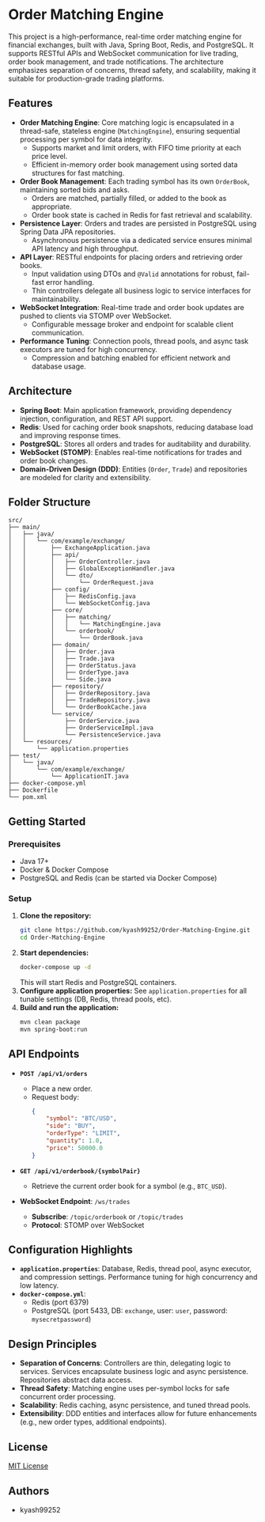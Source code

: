 # Order Matching Engine

This project is a high-performance, real-time order matching engine for financial exchanges, built with Java, Spring Boot, Redis, and PostgreSQL. It supports RESTful APIs and WebSocket communication for live trading, order book management, and trade notifications. The architecture emphasizes separation of concerns, thread safety, and scalability, making it suitable for production-grade trading platforms.

## Features

-   **Order Matching Engine**: Core matching logic is encapsulated in a thread-safe, stateless engine (`MatchingEngine`), ensuring sequential processing per symbol for data integrity.
    -   Supports market and limit orders, with FIFO time priority at each price level.
    -   Efficient in-memory order book management using sorted data structures for fast matching.
-   **Order Book Management**: Each trading symbol has its own `OrderBook`, maintaining sorted bids and asks.
    -   Orders are matched, partially filled, or added to the book as appropriate.
    -   Order book state is cached in Redis for fast retrieval and scalability.
-   **Persistence Layer**: Orders and trades are persisted in PostgreSQL using Spring Data JPA repositories.
    -   Asynchronous persistence via a dedicated service ensures minimal API latency and high throughput.
-   **API Layer**: RESTful endpoints for placing orders and retrieving order books.
    -   Input validation using DTOs and `@Valid` annotations for robust, fail-fast error handling.
    -   Thin controllers delegate all business logic to service interfaces for maintainability.
-   **WebSocket Integration**: Real-time trade and order book updates are pushed to clients via STOMP over WebSocket.
    -   Configurable message broker and endpoint for scalable client communication.
-   **Performance Tuning**: Connection pools, thread pools, and async task executors are tuned for high concurrency.
    -   Compression and batching enabled for efficient network and database usage.

## Architecture

-   **Spring Boot**: Main application framework, providing dependency injection, configuration, and REST API support.
-   **Redis**: Used for caching order book snapshots, reducing database load and improving response times.
-   **PostgreSQL**: Stores all orders and trades for auditability and durability.
-   **WebSocket (STOMP)**: Enables real-time notifications for trades and order book changes.
-   **Domain-Driven Design (DDD)**: Entities (`Order`, `Trade`) and repositories are modeled for clarity and extensibility.

## Folder Structure

```
src/
├── main/
│   ├── java/
│   │   └── com/example/exchange/
│   │       ├── ExchangeApplication.java
│   │       ├── api/
│   │       │   ├── OrderController.java
│   │       │   ├── GlobalExceptionHandler.java
│   │       │   └── dto/
│   │       │       └── OrderRequest.java
│   │       ├── config/
│   │       │   ├── RedisConfig.java
│   │       │   └── WebSocketConfig.java
│   │       ├── core/
│   │       │   ├── matching/
│   │       │   │   └── MatchingEngine.java
│   │       │   └── orderbook/
│   │       │       └── OrderBook.java
│   │       ├── domain/
│   │       │   ├── Order.java
│   │       │   ├── Trade.java
│   │       │   ├── OrderStatus.java
│   │       │   ├── OrderType.java
│   │       │   └── Side.java
│   │       ├── repository/
│   │       │   ├── OrderRepository.java
│   │       │   ├── TradeRepository.java
│   │       │   └── OrderBookCache.java
│   │       └── service/
│   │           ├── OrderService.java
│   │           ├── OrderServiceImpl.java
│   │           └── PersistenceService.java
│   └── resources/
│       └── application.properties
├── test/
│   └── java/
│       └── com/example/exchange/
│           └── ApplicationIT.java
├── docker-compose.yml
├── Dockerfile
└── pom.xml
```

## Getting Started

### Prerequisites

-   Java 17+
-   Docker & Docker Compose
-   PostgreSQL and Redis (can be started via Docker Compose)

### Setup

1.  **Clone the repository:**
    ```bash
    git clone https://github.com/kyash99252/Order-Matching-Engine.git
    cd Order-Matching-Engine
    ```
2.  **Start dependencies:**
    ```bash
    docker-compose up -d
    ```
    This will start Redis and PostgreSQL containers.
3.  **Configure application properties:**
    See `application.properties` for all tunable settings (DB, Redis, thread pools, etc).
4.  **Build and run the application:**
    ```bash
    mvn clean package
    mvn spring-boot:run
    ```

## API Endpoints

-   **`POST /api/v1/orders`**
    -   Place a new order.
    -   Request body:
        ```json
        {
            "symbol": "BTC/USD",
            "side": "BUY",
            "orderType": "LIMIT",
            "quantity": 1.0,
            "price": 50000.0
        }
        ```
-   **`GET /api/v1/orderbook/{symbolPair}`**
    -   Retrieve the current order book for a symbol (e.g., `BTC_USD`).

-   **WebSocket Endpoint**: `/ws/trades`
    -   **Subscribe**: `/topic/orderbook` or `/topic/trades`
    -   **Protocol**: STOMP over WebSocket

## Configuration Highlights

-   **`application.properties`**: Database, Redis, thread pool, async executor, and compression settings. Performance tuning for high concurrency and low latency.
-   **`docker-compose.yml`**:
    -   Redis (port 6379)
    -   PostgreSQL (port 5433, DB: `exchange`, user: `user`, password: `mysecretpassword`)

## Design Principles

-   **Separation of Concerns**: Controllers are thin, delegating logic to services. Services encapsulate business logic and async persistence. Repositories abstract data access.
-   **Thread Safety**: Matching engine uses per-symbol locks for safe concurrent order processing.
-   **Scalability**: Redis caching, async persistence, and tuned thread pools.
-   **Extensibility**: DDD entities and interfaces allow for future enhancements (e.g., new order types, additional endpoints).

## License

[MIT License](LICENSE)

## Authors

-   kyash99252
